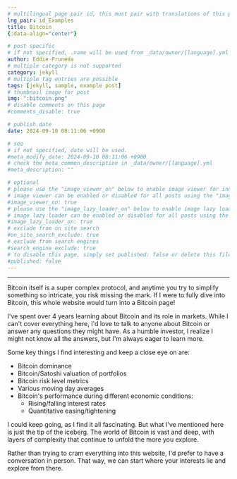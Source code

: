 ```yaml
---
# multilingual page pair id, this must pair with translations of this page. (This name must be unique)
lng_pair: id_Examples
title: Bitcoin
{:data-align="center"}

# post specific
# if not specified, .name will be used from _data/owner/[language].yml
author: Eddie Pruneda
# multiple category is not supported
category: jekyll
# multiple tag entries are possible
tags: [jekyll, sample, example post]
# thumbnail image for post
img: ":bitcoin.png"
# disable comments on this page
#comments_disable: true

# publish date
date: 2024-09-10 08:11:06 +0900

# seo
# if not specified, date will be used.
#meta_modify_date: 2024-09-10 08:11:06 +0900
# check the meta_common_description in _data/owner/[language].yml
#meta_description: ""

# optional
# please use the "image_viewer_on" below to enable image viewer for individual pages or posts (_posts/ or [language]/_posts folders).
# image viewer can be enabled or disabled for all posts using the "image_viewer_posts: true" setting in _data/conf/main.yml.
#image_viewer_on: true
# please use the "image_lazy_loader_on" below to enable image lazy loader for individual pages or posts (_posts/ or [language]/_posts folders).
# image lazy loader can be enabled or disabled for all posts using the "image_lazy_loader_posts: true" setting in _data/conf/main.yml.
#image_lazy_loader_on: true
# exclude from on site search
#on_site_search_exclude: true
# exclude from search engines
#search_engine_exclude: true
# to disable this page, simply set published: false or delete this file
#published: false
---
```




***


Bitcoin itself is a super complex protocol, and anytime you try to simplify something so intricate, you risk missing the mark. If I were to fully dive into Bitcoin, this whole website would turn into a Bitcoin page!

I've spent over 4 years learning about Bitcoin and its role in markets. While I can't cover everything here, I'd love to talk to anyone about Bitcoin or answer any questions they might have. As a humble investor, I realize I might not know all the answers, but I'm always eager to learn more.


Some key things I find interesting and keep a close eye on are:

- Bitcoin dominance
- Bitcoin/Satoshi valuation of portfolios
- Bitcoin risk level metrics
- Various moving day averages
- Bitcoin's performance during different economic conditions:
  - Rising/falling interest rates
  - Quantitative easing/tightening

I could keep going, as I find it all fascinating. But what I've mentioned here is just the tip of the iceberg. The world of Bitcoin is vast and deep, with layers of complexity that continue to unfold the more you explore.


Rather than trying to cram everything into this website, I'd prefer to have a conversation in person. That way, we can start where your interests lie and explore from there.


